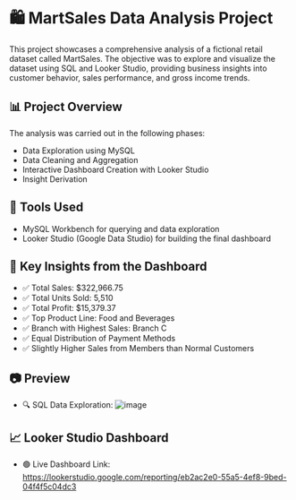# 🛍️ MartSales Data Analysis Project
This project showcases a comprehensive analysis of a fictional retail dataset called MartSales. The objective was to explore and visualize the dataset using SQL and Looker Studio, providing business insights into customer behavior, sales performance, and gross income trends.

## 📊 Project Overview
The analysis was carried out in the following phases:
- Data Exploration using MySQL
- Data Cleaning and Aggregation
- Interactive Dashboard Creation with Looker Studio
- Insight Derivation

## 📁 Tools Used
- MySQL Workbench for querying and data exploration
- Looker Studio (Google Data Studio) for building the final dashboard

## 📌 Key Insights from the Dashboard
- ✅ Total Sales: $322,966.75
- ✅ Total Units Sold: 5,510
- ✅ Total Profit: $15,379.37
- ✅ Top Product Line: Food and Beverages
- ✅ Branch with Highest Sales: Branch C
- ✅ Equal Distribution of Payment Methods
- ✅ Slightly Higher Sales from Members than Normal Customers

## 📷 Preview
- 🔍 SQL Data Exploration:
   ![image](https://github.com/user-attachments/assets/be550c7a-f29c-4415-9cf9-6c41221ea2af)


## 📈 Looker Studio Dashboard
- 🟢 Live Dashboard Link: https://lookerstudio.google.com/reporting/eb2ac2e0-55a5-4ef8-9bed-04f4f5c04dc3

